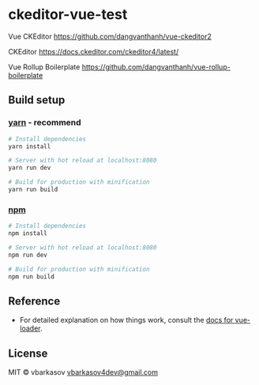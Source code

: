 # ckeditor-vue-test

Vue CKEditor
https://github.com/dangvanthanh/vue-ckeditor2

CKEditor
https://docs.ckeditor.com/ckeditor4/latest/

Vue Rollup Boilerplate
https://github.com/dangvanthanh/vue-rollup-boilerplate


## Build setup

### [yarn](https://yarnpkg.com) - recommend
``` bash
# Install dependencies
yarn install

# Server with hot reload at localhost:8080
yarn run dev

# Build for production with minification
yarn run build
```

### [npm](https://www.npmjs.com/)
``` bash
# Install dependencies
npm install

# Server with hot reload at localhost:8080
npm run dev

# Build for production with minification
npm run build
```

## Reference

- For detailed explanation on how things work, consult the [docs for vue-loader](http://vuejs.github.io/vue-loader).

## License

MIT © vbarkasov <vbarkasov4dev@gmail.com>
